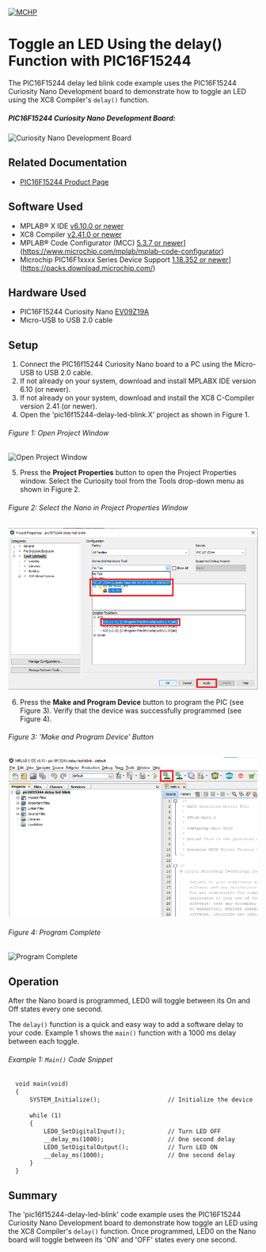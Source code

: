 <!-- Please do not change this html logo with link -->
<a href="https://www.microchip.com" rel="nofollow"><img src="images/microchip.png" alt="MCHP" width="300"/></a>

# Toggle an LED Using the delay() Function with PIC16F15244

The PIC16F15244 delay led blink code example uses the PIC16F15244 Curiosity Nano Development board to demonstrate how to toggle an LED using the XC8 Compiler's `delay()` function.

##### PIC16F15244 Curiosity Nano Development Board:
![Curiosity Nano Development Board](images/NanoHighlights.png)

## Related Documentation
- [PIC16F15244 Product Page](https://www.microchip.com/wwwproducts/en/PIC16F15244)

## Software Used

* MPLAB® X IDE [v6.10.0 or newer](https://www.microchip.com/mplab/mplab-x-ide)
* XC8 Compiler [v2.41.0 or newer](https://www.microchip.com/mplab/compilers)
* MPLAB® Code Configurator (MCC) [5.3.7 or newer](microchip.com/mplab/mplab-code-configurator)](https://www.microchip.com/mplab/mplab-code-configurator)
* Microchip PIC16F1xxxx Series Device Support [1.18.352 or newer](packs.download.microchip.com/)](https://packs.download.microchip.com/)


## Hardware Used

* PIC16F15244 Curiosity Nano [EV09Z19A](https://www.microchip.com/Developmenttools/ProductDetails/EV09Z19A)
* Micro-USB to USB 2.0 cable

## Setup
1. Connect the PIC16f15244 Curiosity Nano board to a PC using the Micro-USB to USB 2.0 cable.
2. If not already on your system, download and install MPLABX IDE version 6.10 (or newer).
3. If not already on your system, download and install the XC8 C-Compiler version 2.41 (or newer).
4. Open the 'pic16f15244-delay-led-blink.X' project as shown in Figure 1.

###### Figure 1: Open Project Window
![Open Project Window](images/OpenProject.png)

5. Press the **Project Properties** button to open the Project Properties window. Select the Curiosity tool from the Tools drop-down menu as shown in Figure 2.

###### Figure 2: Select the Nano in Project Properties Window
![Select Tool](images/SelectTool.png)

6. Press the **Make and Program Device** button to program the PIC (see Figure 3). Verify that the device was successfully programmed (see Figure 4).

###### Figure 3: 'Make and Program Device' Button
![Program Device Button](images/MakeAndProgramButton.png)

###### Figure 4: Program Complete
![Program Complete](images/ProgramSuccess.png)

## Operation
After the Nano board is programmed, LED0 will toggle between its On and Off states every one second.

The `delay()` function is a quick and easy way to add a software delay to your code. Example 1 shows the `main()` function with a 1000 ms delay between each toggle.

###### Example 1: `Main()` Code Snippet

      void main(void)
      {
          SYSTEM_Initialize();                   // Initialize the device

          while (1)
          {
              LED0_SetDigitalInput();            // Turn LED OFF
              __delay_ms(1000);                  // One second delay
              LED0_SetDigitalOutput();           // Turn LED ON
              __delay_ms(1000);                  // One second delay
          }
      }


## Summary
The 'pic16f15244-delay-led-blink' code example uses the PIC16F15244 Curiosity Nano Development board to demonstrate how toggle an LED using the XC8 Compiler's `delay()` function. Once programmed, LED0 on the Nano board will toggle between its 'ON' and 'OFF' states every one second.
